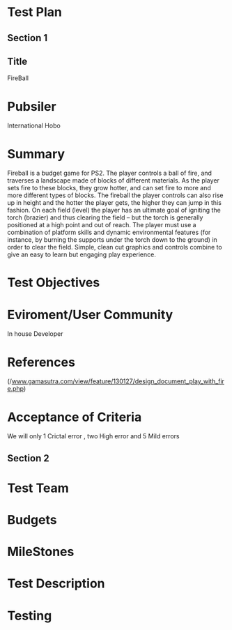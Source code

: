 # Test Plan
## Section 1
## Title 
FireBall
# Pubsiler
International Hobo
# Summary
Fireball is a budget game for PS2. The player controls a ball of fire, and traverses a landscape made of blocks of different materials. As the player sets fire to these blocks, they grow hotter, and can set fire to more and more different types of blocks. The fireball the player controls can also rise up in height and the hotter the player gets, the higher they can jump in this fashion. On each field (level) the player has an ultimate goal of igniting the torch (brazier) and thus clearing the field – but the torch is generally positioned at a high point and out of reach. The player must use a combination of platform skills and dynamic environmental features (for instance, by burning the supports under the torch down to the ground) in order to clear the field. Simple, clean cut graphics and controls combine to give an easy to learn but engaging play experience.
# Test Objectives
# Eviroment/User Community 
In house Developer
# References 
(/www.gamasutra.com/view/feature/130127/design_document_play_with_fire.php)
# Acceptance of Criteria 
We will only  1 Crictal  error , two High error and 5 Mild errors 
## Section 2 
# Test Team
# Budgets 
# MileStones
# Test Description
# Testing 


